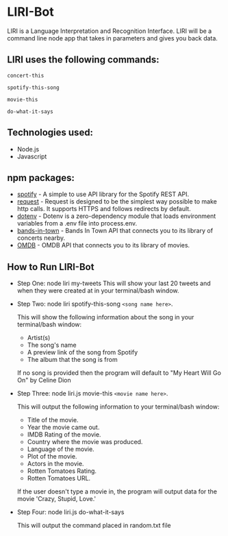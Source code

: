 # LIRI-Bot

LIRI is a Language Interpretation and Recognition Interface. LIRI will be a command line node app that takes in parameters and gives you back data.

## LIRI uses the following commands:
```
concert-this 
```
```
spotify-this-song
```
```
movie-this
```
```
do-what-it-says
```
## Technologies used:

* Node.js
* Javascript

## npm packages: 
* [spotify](https://www.npmjs.com/package/node-spotify-api) - A simple to use API library for the Spotify REST API.
* [request](https://www.npmjs.com/package/request) - Request is designed to be the simplest way possible to make http calls. It supports HTTPS and follows redirects by default.
* [dotenv](https://www.npmjs.com/package/dotenv) - Dotenv is a zero-dependency module that loads environment variables from a .env file into process.env.
* [bands-in-town](https://app.swaggerhub.com/apis-docs/Bandsintown/PublicAPI/3.0.0) - Bands In Town API that connects you to its library of concerts nearby.
* [OMDB](http://www.omdbapi.com/) - OMDB API that connects you to its library of movies.

## How to Run LIRI-Bot

* Step One: node liri my-tweets This will show your last 20 tweets and when they were created at in your terminal/bash window.

* Step Two: node liri spotify-this-song ```<song name here>```.
	
	This will show the following information about the song in your terminal/bash window: 
	* Artist(s) 
	* The song's name 
	* A preview link of the song from Spotify 
	* The album that the song is from

	If no song is provided then the program will default to
	"My Heart Will Go On" by Celine Dion
* Step Three: node liri.js movie-this ```<movie name here>```.
	
	This will output the following information to your terminal/bash window:
	* Title of the movie.
	* Year the movie came out.
	* IMDB Rating of the movie.
	* Country where the movie was produced.
	* Language of the movie.
	* Plot of the movie.
	* Actors in the movie.
	* Rotten Tomatoes Rating.
	* Rotten Tomatoes URL.
	
	If the user doesn't type a movie in, the program will output data for the movie 'Crazy, Stupid, Love.'

* Step Four: node liri.js do-what-it-says

	This will output the command placed in random.txt file
